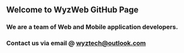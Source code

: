## Welcome to WyzWeb GitHub Page

### We are a team of Web and Mobile application developers. 

### Contact us via email @ wyztech@outlook.com
